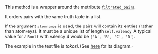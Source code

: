 This method is a wrapper around the metribute
[`filtrated_pairs`](../../metributes/filtrated_pairs).

It orders pairs with the same truth table in a list.

If the argument `atomnames` is used,
the pairs will contain its entries (rather than atomkeys).
It must be a unique list of length `self.valency`.
A typical value for a `Boolf` with valency 4 would be `['A', 'B', 'C', 'D']`.

The example in the test file is *tokosi*.
(See [here](https://en.wikiversity.org/wiki/Studies_of_Euler_diagrams/bloated#tokosi) for its diagram.)
